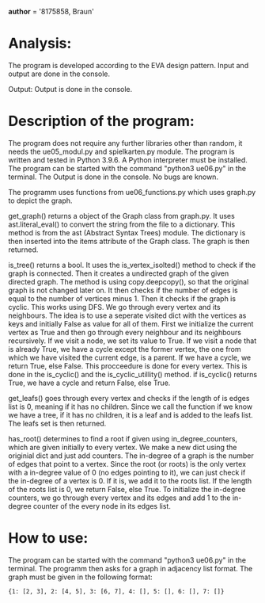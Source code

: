 __author__ = '8175858, Braun'

Analysis:
=========
The program is developed according to the EVA design pattern.
Input and output are done in the console.

Output: Output is done in the console.


**Description of the program:**
===========================
The program does not require any further libraries other than random, it needs the ue05_modul.py and spielkarten.py module.
The program is written and tested in Python 3.9.6. A Python interpreter must be installed.
The program can be started with the command "python3 ue06.py" in the terminal.
The Output is done in the console.
No bugs are known.

The programm uses functions from ue06_functions.py which uses graph.py to depict the graph.

get_graph() returns a object of the Graph class from graph.py. It uses ast.literal_eval() to convert the string from the file to a dictionary. This method is from the ast (Abstract Syntax Trees) module. The dictionary is then inserted into the items attribute of the Graph class. The graph is then returned.

is_tree() returns a bool. It uses the is_vertex_isolted() method to check if the graph is connected. Then it creates a undirected graph of the given directed graph. The method is using copy.deepcopy(), so that the original graph is not changed later on. It then checks if the number of edges is equal to the number of vertices minus 1. Then it checks if the graph is cyclic. This works using DFS. We go through every vertex and its neighbours. The idea is to use a seperate visited dict with the vertices as keys and initially False as value for all of them. First we initialize the current vertex as True and then go through every neighbour and its neighbours recursively. If we visit a node, we set its value to True. If we visit a node that is already True, we have a cycle except the former vertex, the one from which we have visited the current edge, is a parent. If we have a cycle, we return True, else False. This procceedure is done for every vertex. This is done in the is_cyclic() and the is_cyclic_utillity() method. if is_cyclic() returns True, we have a cycle and return False, else True.

get_leafs() goes through every vertex and checks if the length of is edges list is 0, meaning if it has no children. Since we call the function if we know we have a tree, if it has no children, it is a leaf and is added to the leafs list. The leafs set is then returned. 

has_root() determines to find a root if given using in_degree_counters, which are given initially to every vertex. We make a new dict using the originial dict and just add counters. The in-degree of a graph is the number of edges that point to a vertex. Since the root (or roots) is the only vertex with a in-degree value of 0 (no edges pointing to it), we can just check if the in-degree of a vertex is 0. If it is, we add it to the roots list. If the length of the roots list is 0, we return False, else True. To initialize the in-degree counters, we go through every vertex and its edges and add 1 to the in-degree counter of the every node in its edges list.

How to use:
===========
The program can be started with the command "python3 ue06.py" in the terminal.
The programm then asks for a graph in adjacency list format. The graph must be given in the following format:
```
{1: [2, 3], 2: [4, 5], 3: [6, 7], 4: [], 5: [], 6: [], 7: []}
```